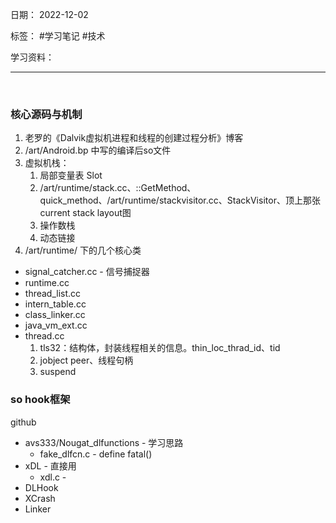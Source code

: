 日期： 2022-12-02

标签： #学习笔记 #技术

学习资料： 


---
<br>

### 核心源码与机制
1. 老罗的《Dalvik虚拟机进程和线程的创建过程分析》博客
2. /art/Android.bp 中写的编译后so文件
3. 虚拟机栈：
	1. 局部变量表 Slot
	2. /art/runtime/stack.cc、::GetMethod、quick_method、/art/runtime/stackvisitor.cc、StackVisitor、顶上那张current stack layout图
	3. 操作数栈
	4. 动态链接
5.   /art/runtime/ 下的几个核心类
- signal_catcher.cc - 信号捕捉器
- runtime.cc
- thread_list.cc
- intern_table.cc
- class_linker.cc
- java_vm_ext.cc
- thread.cc
	1. tls32：结构体，封装线程相关的信息。thin_loc_thrad_id、tid
	2. jobject peer、线程句柄
	3. suspend


### so hook框架
github
- avs333/Nougat_dlfunctions - 学习思路
	- fake_dlfcn.c - define fatal()
- xDL - 直接用
	- xdl.c - 
- DLHook
- XCrash
- Linker
